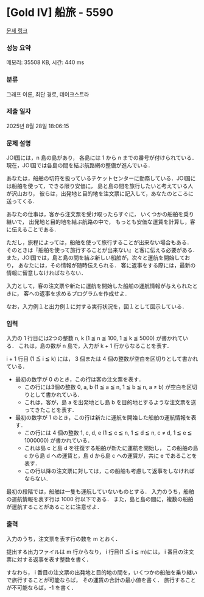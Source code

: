# [Gold IV] 船旅 - 5590 

[문제 링크](https://www.acmicpc.net/problem/5590) 

### 성능 요약

메모리: 35508 KB, 시간: 440 ms

### 분류

그래프 이론, 최단 경로, 데이크스트라

### 제출 일자

2025년 8월 28일 18:06:15

### 문제 설명

<p>JOI国には，n 島の島があり， 各島には 1 から n までの番号が付けられている． 現在，JOI国では各島の間を結ぶ航路網の整備が進んでいる．</p>

<p>あなたは，船舶の切符を扱っているチケットセンターに勤務している．JOI国には船舶を使って，できる限り安価に， 島と島の間を旅行したいと考えている人が沢山おり， 彼らは，出発地と目的地を注文票に記入して，あなたのところに送ってくる． </p>

<p>あなたの仕事は，客から注文票を受け取ったらすぐに， いくつかの船舶を乗り継いで， 出発地と目的地を結ぶ航路の中で， もっとも安価な運賃を計算し，客に伝えることである．</p>

<p>ただし，旅程によっては，船舶を使って旅行することが出来ない場合もある． そのときは『船舶を使って旅行することが出来ない』と客に伝える必要がある． また，JOI国では，島と島の間を結ぶ新しい船舶が，次々と運航を開始しており， あなたには，その情報が随時伝えられる． 客に返事をする際には，最新の情報に留意しなければならない．</p>

<p>入力として，客の注文票や新たに運航を開始した船舶の運航情報が与えられたときに， 客への返事を求めるプログラムを作成せよ．</p>

<p>なお，入力例１と出力例１に対する実行状況を，図１として図示している．</p>

### 입력 

 <p>入力の 1 行目には2つの整数 n, k (1 ≦ n ≦ 100, 1 ≦ k ≦ 5000) が書かれている． これは，島の数が n 島で，入力が k + 1 行からなることを表す． </p>

<p>i + 1 行目 (1 ≦ i ≦ k) には， 3 個または 4 個の整数が空白を区切りとして書かれている．</p>

<ul>
	<li>最初の数字が 0 のとき，この行は客の注文票を表す．
	<ul>
		<li>この行には3個の整数 0, a, b (1 ≦ a ≦ n, 1 ≦ b ≦ n, a ≠ b) が空白を区切りとして書かれている．</li>
		<li>これは，客が，島 a を出発地とし島 b を目的地とするような注文票を送ってきたことを表す．</li>
	</ul>
	</li>
	<li>最初の数字が 1 のとき，この行は新たに運航を開始した船舶の運航情報を表す．
	<ul>
		<li>この行には 4 個の整数 1, c, d, e (1 ≦ c ≦ n, 1 ≦ d ≦ n, c ≠ d, 1 ≦ e ≦ 1000000) が書かれている．</li>
		<li>これは島 c と島 d を往復する船舶が新たに運航を開始し， この船舶の島 c から島 d への運賃と，島 d から島 c への運賃が，共に e であることを表す．</li>
		<li>この行以降の注文票に対しては，この船舶も考慮して返事をしなければならない．</li>
	</ul>
	</li>
</ul>

<p>最初の段階では，船舶は一隻も運航していないものとする． 入力のうち，船舶の運航情報を表す行は 1000 行以下である． また，島と島の間に，複数の船舶が運航することがあることに注意せよ．</p>

### 출력 

 <p>入力のうち，注文票を表す行の数を m とおく． </p>

<p>提出する出力ファイルは m 行からなり， i 行目(1 ≦ i ≦ m)には， i 番目の注文票に対する返事を表す整数を書く． </p>

<p>すなわち， i 番目の注文票の出発地と目的地の間を，いくつかの船舶を乗り継いで旅行することが可能ならば， その運賃の合計の最小値を書く． 旅行することが不可能ならば，-1 を書く．</p>

